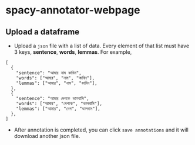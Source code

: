 # spacy-annotator-webpage

## Upload a dataframe
- Upload a `json` file with a list of data. Every element of that list must have 3 keys, **sentence**, **words**, **lemmas**. For example,
```
[
  {
    "sentence": "আমার নাম কাবিন",
    "words": ["আমার", "নাম", "কাবিন"],
    "lemmas": ["আমার", "নাম", "কাবিন"],
  },
  {
    "sentence": "আমার দেশকে ভালবাসি",
    "words": ["আমার", "দেশকে", "ভালবাসি"],
    "lemmas": ["আমার", "দেশ", "ভালবাস"],
  }, 
]
```
- After annotation is completed, you can click `save annotations` and it will download another json file.
